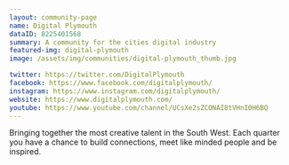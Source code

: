 ```yaml
---
layout: community-page
name: Digital Plymouth
dataID: 8225401568
summary: A community for the cities digital industry
featured-img: digital-plymouth
image: /assets/img/communities/digital-plymouth_thumb.jpg

twitter: https://twitter.com/DigitalPlymouth
facebook: https://www.facebook.com/digitalplymouth/
instagram: https://www.instagram.com/digitalplymouth/
website: https://www.digitalplymouth.com/
youtube: https://www.youtube.com/channel/UCsXe2sZCONAI8tVHnI0H6BQ
---
```

Bringing together the most creative talent in the South West. Each quarter you
have a chance to build connections, meet like minded people and be inspired.
